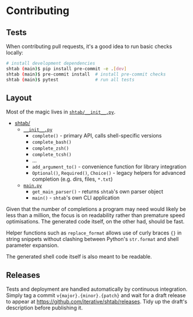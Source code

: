# Contributing

## Tests

When contributing pull requests, it's a good idea to run basic checks locally:

```bash
# install development dependencies
shtab (main)$ pip install pre-commit -e .[dev]
shtab (main)$ pre-commit install  # install pre-commit checks
shtab (main)$ pytest              # run all tests
```

## Layout

Most of the magic lives in [`shtab/__init__.py`](./shtab/__init__.py).

- [shtab/](./shtab/)
  - [`__init__.py`](./shtab/__init__.py)
    - `complete()` - primary API, calls shell-specific versions
    - `complete_bash()`
    - `complete_zsh()`
    - `complete_tcsh()`
    - ...
    - `add_argument_to()` - convenience function for library integration
    - `Optional()`, `Required()`, `Choice()` - legacy helpers for advanced completion (e.g. dirs, files, `*.txt`)
  - [`main.py`](./shtab/main.py)
    - `get_main_parser()` - returns `shtab`'s own parser object
    - `main()` - `shtab`'s own CLI application

Given that the number of completions a program may need would likely be less
than a million, the focus is on readability rather than premature speed
optimisations. The generated code itself, on the other had, should be fast.

Helper functions such as `replace_format` allows use of curly braces `{}` in
string snippets without clashing between Python's `str.format` and shell
parameter expansion.

The generated shell code itself is also meant to be readable.

## Releases

Tests and deployment are handled automatically by continuous integration. Simply
tag a commit `v{major}.{minor}.{patch}` and wait for a draft release to appear
at <https://github.com/iterative/shtab/releases>. Tidy up the draft's
description before publishing it.
